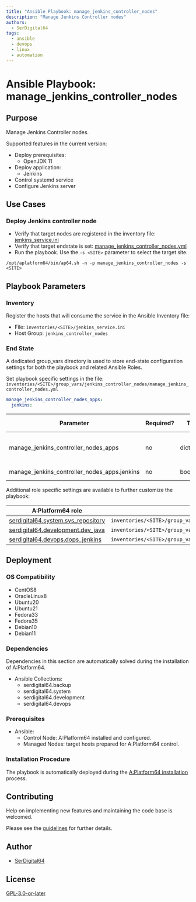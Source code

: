 ```yaml
---
title: "Ansible Playbook: manage_jenkins_controller_nodes"
description: "Manage Jenkins Controller nodes"
authors:
  - SerDigital64
tags:
  - ansible
  - devops
  - linux
  - automation
---
```


# Ansible Playbook: manage_jenkins_controller_nodes

## Purpose

Manage Jenkins Controller nodes.

Supported features in the current version:

- Deploy prerequisites:
  - OpenJDK 11
- Deploy application:
  - Jenkins
- Control systemd service
- Configure Jenkins server

## Use Cases

### Deploy Jenkins controller node

- Verify that target nodes are registered in the inventory file: [jenkins_service.ini](#inventory)
- Verify that target endstate is set: [manage_jenkins_controller_nodes.yml](#end-state)
- Run the playbook. Use the `-s <SITE>` parameter to select the target site.

```shell
/opt/aplatform64/bin/ap64.sh -n -p manage_jenkins_controller_nodes -s <SITE>
```

## Playbook Parameters

### Inventory

Register the hosts that will consume the service in the Ansible Inventory file:

- File: `inventories/<SITE>/jenkins_service.ini`
- Host Group: `jenkins_controller_nodes`

### End State

A dedicated group_vars directory is used to store end-state configuration settings for both the playbook and related Ansible Roles.

Set playbook specific settings in the file: `inventories/<SITE>/group_vars/jenkins_controller_nodes/manage_jenkins_controller_nodes.yml`

```yaml
manage_jenkins_controller_nodes_apps:
  jenkins:
```

| Parameter                                    | Required? | Type       | Default | Purpose / Value                           |
| -------------------------------------------- | --------- | ---------- | ------- | ----------------------------------------- |
| manage_jenkins_controller_nodes_apps         | no        | dictionary |         | Define what applications will be deployed |
| manage_jenkins_controller_nodes_apps.jenkins | no        | boolean    | `true`  | Deploy the application?                   |

Additional role specific settings are available to further customize the playbook:

| A:Platform64 role                                                                | group_vars file                                                              |
| -------------------------------------------------------------------------------- | ---------------------------------------------------------------------------- |
| [serdigital64.system.sys_repository](../roles/sys_repository.md#role-parameters) | `inventories/<SITE>/group_vars/jenkins_controller_nodes/sys_repository.yml` |
| [serdigital64.development.dev_java](../roles/dev_java.md#role-parameters)        | `inventories/<SITE>/group_vars/jenkins_controller_nodes/dev_java.yml`        |
| [serdigital64.devops.dops_jenkins](../roles/dops_jenkins.md#role-parameters)     | `inventories/<SITE>/group_vars/jenkins_controller_nodes/dops_jenkins.yml`    |

## Deployment

### OS Compatibility

- CentOS8
- OracleLinux8
- Ubuntu20
- Ubuntu21
- Fedora33
- Fedora35
- Debian10
- Debian11

### Dependencies

Dependencies in this section are automatically solved during the installation of A:Platform64.

- Ansible Collections:
  - serdigital64.backup
  - serdigital64.system
  - serdigital64.development
  - serdigital64.devops

### Prerequisites

- Ansible:
  - Control Node: A:Platform64 installed and configured.
  - Managed Nodes: target hosts prepared for A:Platform64 control.

### Installation Procedure

The playbook is automatically deployed during the [A:Platform64 installation](/#installation) process.

## Contributing

Help on implementing new features and maintaining the code base is welcomed.

Please see the [guidelines](../contributing/guidelines.md) for further details.

## Author

- [SerDigital64](https://serdigital64.github.io/)

## License

[GPL-3.0-or-later](https://www.gnu.org/licenses/gpl-3.0.txt)
